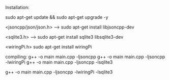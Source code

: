 Installation:

sudo apt-get update && sudo apt-get upgrade -y

<jsoncpp/json/json.h>
-->
sudo apt-get install libjsoncpp-dev

<sqlite3.h>
-->
sudo apt-get install sqlite3 libsqlite3-dev

<wiringPi.h>
sudo apt-get install wiringPi

compiling:
g++ -o main main.cpp -ljsoncpp
g++ -o main main.cpp -ljsoncpp -lwiringPi
g++ -o main main.cpp -ljsoncpp -lsqlite3

g++ -o main main.cpp -ljsoncpp -lwiringPi -lsqlite3